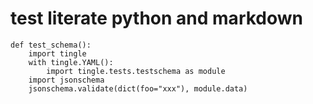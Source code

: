 # test literate python and markdown

    

    def test_schema():
        import tingle 
        with tingle.YAML():
            import tingle.tests.testschema as module
        import jsonschema
        jsonschema.validate(dict(foo="xxx"), module.data)